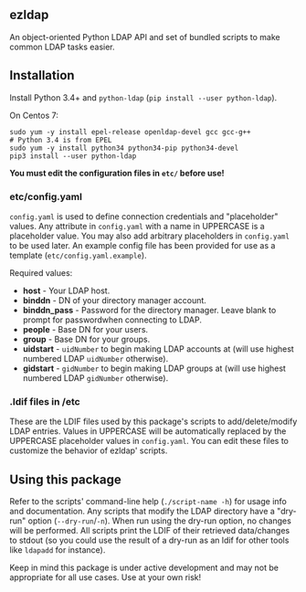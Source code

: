 ezldap
---------------------------------------------

An object-oriented Python LDAP API and set of bundled scripts to make
common LDAP tasks easier.

## Installation

Install Python 3.4+ and `python-ldap` (`pip install --user python-ldap`). 

On Centos 7:

```{bash}
sudo yum -y install epel-release openldap-devel gcc gcc-g++
# Python 3.4 is from EPEL
sudo yum -y install python34 python34-pip python34-devel
pip3 install --user python-ldap
```

**You must edit the configuration files in `etc/` before use!**

### etc/config.yaml

`config.yaml` is used to define connection credentials and "placeholder" values.
Any attribute in `config.yaml` with a name in UPPERCASE is a placeholder value.
You may also add arbitrary placeholders in `config.yaml` to be used later.
An example config file has been provided for use as a template (`etc/config.yaml.example`).

Required values:

* **host** - Your LDAP host.
* **binddn** - DN of your directory manager account.
* **binddn\_pass** - Password for the directory manager. Leave blank to prompt for passwordwhen connecting to LDAP.
* **people** - Base DN for your users.
* **group** - Base DN for your groups.
* **uidstart** - `uidNumber` to begin making LDAP accounts at (will use highest numbered LDAP `uidNumber` otherwise).
* **gidstart** - `gidNumber` to begin making LDAP groups at (will use highest numbered LDAP `gidNumber` otherwise).

### .ldif files in /etc

These are the LDIF files used by this package's scripts to 
add/delete/modify LDAP entries.
Values in UPPERCASE will be automatically replaced by 
the UPPERCASE placeholder values in `config.yaml`.
You can edit these files to customize the behavior of ezldap' scripts.

## Using this package

Refer to the scripts' command-line help (`./script-name -h`) for usage info and documentation.
Any scripts that modify the LDAP directory have a "dry-run" option (`--dry-run`/`-n`).
When run using the dry-run option, no changes will be performed.
All scripts print the LDIF of their retrieved data/changes to stdout 
(so you could use the result of a dry-run as an ldif for other tools like `ldapadd` for instance).

Keep in mind this package is under active development and may not be appropriate for all use cases.
Use at your own risk!
